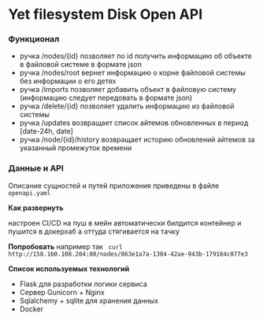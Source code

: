 # Yet filesystem Disk Open API

### Функционал

- ручка /nodes/{id} позволяет по id получить информацию об объекте в файловой системе в формате json
- ручка /nodes/root вернет информацию о корне файловой системы без информации о его детях
- ручка /imports позволяет добавить объект в файловую систему (информацию следует передовать в формате json)
- ручка /delete/{id} позволяет удалить информацию из файловой системы
- ручка /updates возвращает список айтемов обновленных в период [date-24h, date]
- ручка /node/{id}/history возвращает историю обновлений айтемов за указанный промежуток времени

### Данные и API
Описание сущностей и путей приложения приведены в файле ```openapi.yaml```


**Как развернуть**

настроен CI/CD на пуш в мейн
автоматически билдится контейнер и пушится в докерхаб а оттуда стягивается на тачку

**Попробовать**
например так
``` curl http://158.160.108.204:80/nodes/863e1a7a-1304-42ae-943b-179184c077e3```

**Список используемых технологий**
- Flask для разработки логики сервиса
- Сервер Gunicorn + Nginx
- Sqlalchemy + sqlite для хранения данных
- Docker
